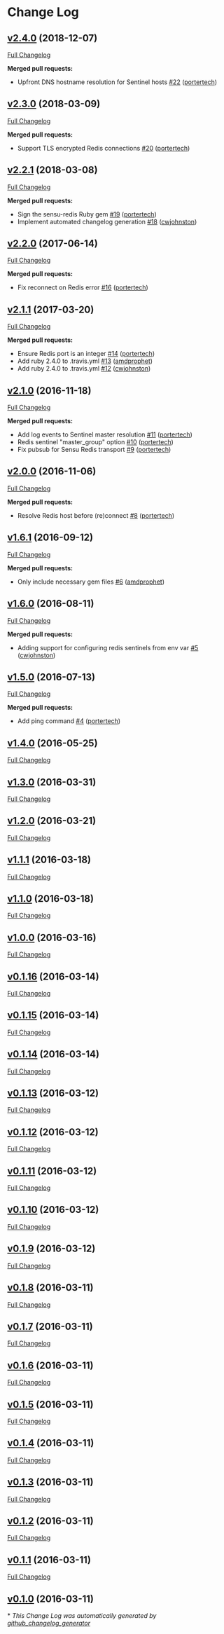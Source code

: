 # Change Log

## [v2.4.0](https://github.com/sensu/sensu-redis/tree/v2.4.0) (2018-12-07)
[Full Changelog](https://github.com/sensu/sensu-redis/compare/v2.3.0...v2.4.0)

**Merged pull requests:**

- Upfront DNS hostname resolution for Sentinel hosts [\#22](https://github.com/sensu/sensu-redis/pull/22) ([portertech](https://github.com/portertech))

## [v2.3.0](https://github.com/sensu/sensu-redis/tree/v2.3.0) (2018-03-09)
[Full Changelog](https://github.com/sensu/sensu-redis/compare/v2.2.1...v2.3.0)

**Merged pull requests:**

- Support TLS encrypted Redis connections [\#20](https://github.com/sensu/sensu-redis/pull/20) ([portertech](https://github.com/portertech))

## [v2.2.1](https://github.com/sensu/sensu-redis/tree/v2.2.1) (2018-03-08)
[Full Changelog](https://github.com/sensu/sensu-redis/compare/v2.2.0...v2.2.1)

**Merged pull requests:**

- Sign the sensu-redis Ruby gem [\#19](https://github.com/sensu/sensu-redis/pull/19) ([portertech](https://github.com/portertech))
- Implement automated changelog generation [\#18](https://github.com/sensu/sensu-redis/pull/18) ([cwjohnston](https://github.com/cwjohnston))

## [v2.2.0](https://github.com/sensu/sensu-redis/tree/v2.2.0) (2017-06-14)
[Full Changelog](https://github.com/sensu/sensu-redis/compare/v2.1.1...v2.2.0)

**Merged pull requests:**

- Fix reconnect on Redis error [\#16](https://github.com/sensu/sensu-redis/pull/16) ([portertech](https://github.com/portertech))

## [v2.1.1](https://github.com/sensu/sensu-redis/tree/v2.1.1) (2017-03-20)
[Full Changelog](https://github.com/sensu/sensu-redis/compare/v2.1.0...v2.1.1)

**Merged pull requests:**

- Ensure Redis port is an integer [\#14](https://github.com/sensu/sensu-redis/pull/14) ([portertech](https://github.com/portertech))
- Add ruby 2.4.0 to .travis.yml [\#13](https://github.com/sensu/sensu-redis/pull/13) ([amdprophet](https://github.com/amdprophet))
- Add ruby 2.4.0 to .travis.yml [\#12](https://github.com/sensu/sensu-redis/pull/12) ([cwjohnston](https://github.com/cwjohnston))

## [v2.1.0](https://github.com/sensu/sensu-redis/tree/v2.1.0) (2016-11-18)
[Full Changelog](https://github.com/sensu/sensu-redis/compare/v2.0.0...v2.1.0)

**Merged pull requests:**

- Add log events to Sentinel master resolution [\#11](https://github.com/sensu/sensu-redis/pull/11) ([portertech](https://github.com/portertech))
- Redis sentinel "master\_group" option [\#10](https://github.com/sensu/sensu-redis/pull/10) ([portertech](https://github.com/portertech))
- Fix pubsub for Sensu Redis transport [\#9](https://github.com/sensu/sensu-redis/pull/9) ([portertech](https://github.com/portertech))

## [v2.0.0](https://github.com/sensu/sensu-redis/tree/v2.0.0) (2016-11-06)
[Full Changelog](https://github.com/sensu/sensu-redis/compare/v1.6.1...v2.0.0)

**Merged pull requests:**

- Resolve Redis host before \(re\)connect [\#8](https://github.com/sensu/sensu-redis/pull/8) ([portertech](https://github.com/portertech))

## [v1.6.1](https://github.com/sensu/sensu-redis/tree/v1.6.1) (2016-09-12)
[Full Changelog](https://github.com/sensu/sensu-redis/compare/v1.6.0...v1.6.1)

**Merged pull requests:**

- Only include necessary gem files [\#6](https://github.com/sensu/sensu-redis/pull/6) ([amdprophet](https://github.com/amdprophet))

## [v1.6.0](https://github.com/sensu/sensu-redis/tree/v1.6.0) (2016-08-11)
[Full Changelog](https://github.com/sensu/sensu-redis/compare/v1.5.0...v1.6.0)

**Merged pull requests:**

- Adding support for configuring redis sentinels from env var [\#5](https://github.com/sensu/sensu-redis/pull/5) ([cwjohnston](https://github.com/cwjohnston))

## [v1.5.0](https://github.com/sensu/sensu-redis/tree/v1.5.0) (2016-07-13)
[Full Changelog](https://github.com/sensu/sensu-redis/compare/v1.4.0...v1.5.0)

**Merged pull requests:**

- Add ping command [\#4](https://github.com/sensu/sensu-redis/pull/4) ([portertech](https://github.com/portertech))

## [v1.4.0](https://github.com/sensu/sensu-redis/tree/v1.4.0) (2016-05-25)
[Full Changelog](https://github.com/sensu/sensu-redis/compare/v1.3.0...v1.4.0)

## [v1.3.0](https://github.com/sensu/sensu-redis/tree/v1.3.0) (2016-03-31)
[Full Changelog](https://github.com/sensu/sensu-redis/compare/v1.2.0...v1.3.0)

## [v1.2.0](https://github.com/sensu/sensu-redis/tree/v1.2.0) (2016-03-21)
[Full Changelog](https://github.com/sensu/sensu-redis/compare/v1.1.1...v1.2.0)

## [v1.1.1](https://github.com/sensu/sensu-redis/tree/v1.1.1) (2016-03-18)
[Full Changelog](https://github.com/sensu/sensu-redis/compare/v1.1.0...v1.1.1)

## [v1.1.0](https://github.com/sensu/sensu-redis/tree/v1.1.0) (2016-03-18)
[Full Changelog](https://github.com/sensu/sensu-redis/compare/v1.0.0...v1.1.0)

## [v1.0.0](https://github.com/sensu/sensu-redis/tree/v1.0.0) (2016-03-16)
[Full Changelog](https://github.com/sensu/sensu-redis/compare/v0.1.16...v1.0.0)

## [v0.1.16](https://github.com/sensu/sensu-redis/tree/v0.1.16) (2016-03-14)
[Full Changelog](https://github.com/sensu/sensu-redis/compare/v0.1.15...v0.1.16)

## [v0.1.15](https://github.com/sensu/sensu-redis/tree/v0.1.15) (2016-03-14)
[Full Changelog](https://github.com/sensu/sensu-redis/compare/v0.1.14...v0.1.15)

## [v0.1.14](https://github.com/sensu/sensu-redis/tree/v0.1.14) (2016-03-14)
[Full Changelog](https://github.com/sensu/sensu-redis/compare/v0.1.13...v0.1.14)

## [v0.1.13](https://github.com/sensu/sensu-redis/tree/v0.1.13) (2016-03-12)
[Full Changelog](https://github.com/sensu/sensu-redis/compare/v0.1.12...v0.1.13)

## [v0.1.12](https://github.com/sensu/sensu-redis/tree/v0.1.12) (2016-03-12)
[Full Changelog](https://github.com/sensu/sensu-redis/compare/v0.1.11...v0.1.12)

## [v0.1.11](https://github.com/sensu/sensu-redis/tree/v0.1.11) (2016-03-12)
[Full Changelog](https://github.com/sensu/sensu-redis/compare/v0.1.10...v0.1.11)

## [v0.1.10](https://github.com/sensu/sensu-redis/tree/v0.1.10) (2016-03-12)
[Full Changelog](https://github.com/sensu/sensu-redis/compare/v0.1.9...v0.1.10)

## [v0.1.9](https://github.com/sensu/sensu-redis/tree/v0.1.9) (2016-03-12)
[Full Changelog](https://github.com/sensu/sensu-redis/compare/v0.1.8...v0.1.9)

## [v0.1.8](https://github.com/sensu/sensu-redis/tree/v0.1.8) (2016-03-11)
[Full Changelog](https://github.com/sensu/sensu-redis/compare/v0.1.7...v0.1.8)

## [v0.1.7](https://github.com/sensu/sensu-redis/tree/v0.1.7) (2016-03-11)
[Full Changelog](https://github.com/sensu/sensu-redis/compare/v0.1.6...v0.1.7)

## [v0.1.6](https://github.com/sensu/sensu-redis/tree/v0.1.6) (2016-03-11)
[Full Changelog](https://github.com/sensu/sensu-redis/compare/v0.1.5...v0.1.6)

## [v0.1.5](https://github.com/sensu/sensu-redis/tree/v0.1.5) (2016-03-11)
[Full Changelog](https://github.com/sensu/sensu-redis/compare/v0.1.4...v0.1.5)

## [v0.1.4](https://github.com/sensu/sensu-redis/tree/v0.1.4) (2016-03-11)
[Full Changelog](https://github.com/sensu/sensu-redis/compare/v0.1.3...v0.1.4)

## [v0.1.3](https://github.com/sensu/sensu-redis/tree/v0.1.3) (2016-03-11)
[Full Changelog](https://github.com/sensu/sensu-redis/compare/v0.1.2...v0.1.3)

## [v0.1.2](https://github.com/sensu/sensu-redis/tree/v0.1.2) (2016-03-11)
[Full Changelog](https://github.com/sensu/sensu-redis/compare/v0.1.1...v0.1.2)

## [v0.1.1](https://github.com/sensu/sensu-redis/tree/v0.1.1) (2016-03-11)
[Full Changelog](https://github.com/sensu/sensu-redis/compare/v0.1.0...v0.1.1)

## [v0.1.0](https://github.com/sensu/sensu-redis/tree/v0.1.0) (2016-03-11)


\* *This Change Log was automatically generated by [github_changelog_generator](https://github.com/skywinder/Github-Changelog-Generator)*